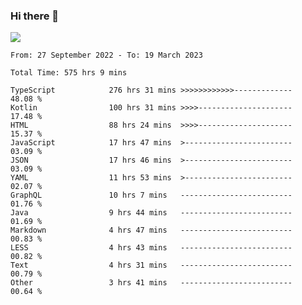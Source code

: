 ### Hi there 👋

<!--<a href="https://github.com/search?o=desc&q=author%3Abushiyi&s=committer-date&type=Commits">-->
<!--    <img align="center" height = "178" src="https://github-readme-stats.vercel.app/api?username=bushiyi&count_private=true&show_icons=true&theme=noctis_minimus&hide=contribs&include_all_commits=true" />-->
<!--</a>-->
<!--<a href="https://github.com/bushiyi?tab=repositories">-->
<!--    <img align="center" height = "178" src="https://github-readme-stats.vercel.app/api/top-langs/?username=bushiyi&count_private=true&theme=noctis_minimus" />-->
<!--</a>-->
 
<!-- [![Ashutosh's github activity graph](https://activity-graph.herokuapp.com/graph?username=bushiyi&theme=react&bg_color=1B2932&point=698B69&line=698B69)](https://github.com/ashutosh00710/github-readme-activity-graph)
 -->


![](https://raw.githubusercontent.com/bushiyi/bushiyi/master/assets/github-contribution-grid-snake.svg)

<!--START_SECTION:waka-->

```text
From: 27 September 2022 - To: 19 March 2023

Total Time: 575 hrs 9 mins

TypeScript            276 hrs 31 mins >>>>>>>>>>>>-------------   48.08 %
Kotlin                100 hrs 31 mins >>>>---------------------   17.48 %
HTML                  88 hrs 24 mins  >>>>---------------------   15.37 %
JavaScript            17 hrs 47 mins  >------------------------   03.09 %
JSON                  17 hrs 46 mins  >------------------------   03.09 %
YAML                  11 hrs 53 mins  >------------------------   02.07 %
GraphQL               10 hrs 7 mins   -------------------------   01.76 %
Java                  9 hrs 44 mins   -------------------------   01.69 %
Markdown              4 hrs 47 mins   -------------------------   00.83 %
LESS                  4 hrs 43 mins   -------------------------   00.82 %
Text                  4 hrs 31 mins   -------------------------   00.79 %
Other                 3 hrs 41 mins   -------------------------   00.64 %
```

<!--END_SECTION:waka-->

